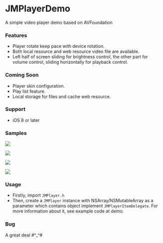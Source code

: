 # JMPlayerDemo

A simple video player demo based on AVFoundation

### Features

* Player rotate keep pace with device rotation.
* Both local resource and web resource video file are available.
* Left half of screen sliding for brightness control, the other part for volume control, sliding horizontally for playback control.
 
### Coming Soon

* Player skin configuration.
* Play list feature.
* Local storage for files and cache web resource.

### Support

* iOS 8 or later

### Samples

![](https://github.com/maocl023/JMPlayerDemo/blob/master/Samples/p.png)

![](https://github.com/maocl023/JMPlayerDemo/blob/master/Samples/l1.png)

![](https://github.com/maocl023/JMPlayerDemo/blob/master/Samples/l2.png)

![](https://github.com/maocl023/JMPlayerDemo/blob/master/Samples/l3.png)

### Usage

* Firstly, import `JMPlayer.h`
* Then, create a `JMPlayer` instance with NSArray/NSMutableArray as a parameter which contains object implement `JMPlayerItemDelegate`. For more information about it, see example code at demo.

### Bug

A great deal #^_^#
